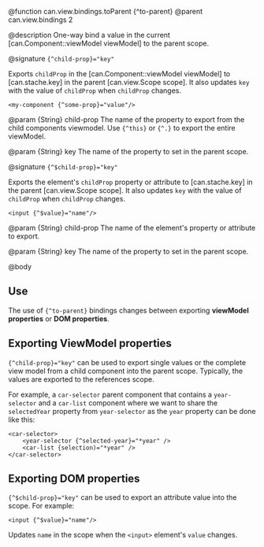 @function can.view.bindings.toParent {^to-parent}
@parent can.view.bindings 2

@description One-way bind a value in the current [can.Component::viewModel viewModel] to the parent scope.

@signature `{^child-prop}="key"`

Exports `childProp` in the [can.Component::viewModel viewModel] to [can.stache.key] in the parent [can.view.Scope scope]. It also updates
`key` with the value of `childProp` when `childProp` changes.

```
<my-component {^some-prop}="value"/>
```

@param {String} child-prop The name of the property to export from the 
child components viewmodel. Use `{^this}` or `{^.}` to export the entire viewModel.

@param {String} key The name of the property to set in the parent scope.

@signature `{^$child-prop}="key"`

  Exports the element's `childProp` property or attribute to [can.stache.key] in the parent [can.view.Scope scope]. It also updates
  `key` with the value of `childProp` when `childProp` changes.

  ```
  <input {^$value}="name"/>
  ```

  @param {String} child-prop The name of the element's property or attribute to export.

  @param {String} key The name of the property to set in the parent scope.


@body

## Use

The use of `{^to-parent}` bindings changes between exporting __viewModel properties__ or __DOM properties__.

## Exporting ViewModel properties

`{^child-prop}="key"` can be used to export single values or the complete view model from a 
child component into the parent scope. Typically, the values are exported to the references scope.

For example, a `car-selector` parent component that contains a `year-selector` and a `car-list` component where 
we want to share the `selectedYear` property from `year-selector` as the `year` property can be done like this:

	<car-selector>
		<year-selector {^selected-year}="*year" />
		<car-list {selection)="*year" />
	</car-selector>
	
## Exporting DOM properties

`{^$child-prop}="key"` can be used to export an attribute value into the scope.  For example:

```
<input {^$value}="name"/>
```

Updates `name` in the scope when the `<input>` element's `value` changes.